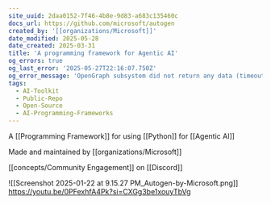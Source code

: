 ```yaml
---
site_uuid: 2daa0152-7f46-4b8e-9d83-a683c135460c
docs_url: https://github.com/microsoft/autogen
created_by: '[[organizations/Microsoft]]'
date_modified: 2025-05-28
date_created: 2025-03-31
title: 'A programming framework for Agentic AI'
og_errors: true
og_last_error: '2025-05-27T22:16:07.750Z'
og_error_message: 'OpenGraph subsystem did not return any data (timeout or crash).'
tags:
  - AI-Toolkit
  - Public-Repo
  - Open-Source
  - AI-Programming-Frameworks
---
```


A [[Programming Framework]] for using [[Python]] for [[Agentic AI]]

Made and maintained by [[organizations/Microsoft]]

[[concepts/Community Engagement]] on [[Discord]]

![[Screenshot 2025-01-22 at 9.15.27 PM_Autogen-by-Microsoft.png]]
https://youtu.be/0PFexhfA4Pk?si=CXGg3be1xouyTbVg